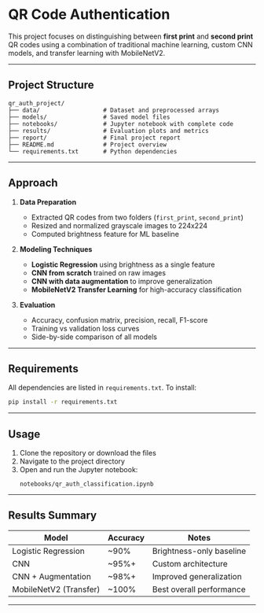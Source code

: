 
# QR Code Authentication

This project focuses on distinguishing between **first print** and **second print** QR codes using a combination of traditional machine learning, custom CNN models, and transfer learning with MobileNetV2.

---

## Project Structure

```
qr_auth_project/
├── data/                  # Dataset and preprocessed arrays
├── models/                # Saved model files
├── notebooks/             # Jupyter notebook with complete code
├── results/               # Evaluation plots and metrics
├── report/                # Final project report
├── README.md              # Project overview
└── requirements.txt       # Python dependencies
```

---

## Approach

1. **Data Preparation**
   - Extracted QR codes from two folders (`first_print`, `second_print`)
   - Resized and normalized grayscale images to 224x224
   - Computed brightness feature for ML baseline

2. **Modeling Techniques**
   - **Logistic Regression** using brightness as a single feature
   - **CNN from scratch** trained on raw images
   - **CNN with data augmentation** to improve generalization
   - **MobileNetV2 Transfer Learning** for high-accuracy classification

3. **Evaluation**
   - Accuracy, confusion matrix, precision, recall, F1-score
   - Training vs validation loss curves
   - Side-by-side comparison of all models

---

## Requirements

All dependencies are listed in `requirements.txt`. To install:

```bash
pip install -r requirements.txt
```

---

## Usage

1. Clone the repository or download the files
2. Navigate to the project directory
3. Open and run the Jupyter notebook:
   ```
   notebooks/qr_auth_classification.ipynb
   ```

---

## Results Summary

| Model                   | Accuracy | Notes                         |
|------------------------|----------|-------------------------------|
| Logistic Regression     | ~90%     | Brightness-only baseline      |
| CNN                    | ~95%+    | Custom architecture           |
| CNN + Augmentation     | ~98%+    | Improved generalization       |
| MobileNetV2 (Transfer) | ~100%    | Best overall performance      |

---



